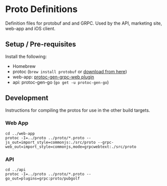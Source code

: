 # Proto Definitions

Definition files for protobuf and and GRPC. Used by the API, marketing site, web-app and iOS client.

## Setup / Pre-requisites

Install the following:

* Homebrew
* protoc (`brew install protobuf` or [download from here](https://github.com/protocolbuffers/protobuf/releases))
* web-app: [protoc-gen-grpc-web plugin](https://github.com/grpc/grpc-web/releases)
* api: protoc-gen-go (`go get -u protoc-gen-go`)

## Development

Instructions for compiling the protos for use in the other build targets.

### Web App

```
cd ../web-app
protoc -I=../proto ../proto/*.proto --js_out=import_style=commonjs:./src/proto --grpc-web_out=import_style=commonjs,mode=grpcwebtext:./src/proto
```

### API

```
cd ../api
protoc -I=../proto ../proto/*.proto --go_out=plugins=grpc:proto/pubgolf
```
